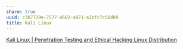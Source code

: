 ```yaml
---
share: true
uuid: c3b7729e-7577-4602-a971-a1bfc7c56d09
title: Kali Linux
---
```

[Kali Linux | Penetration Testing and Ethical Hacking Linux Distribution](https://www.kali.org/)

